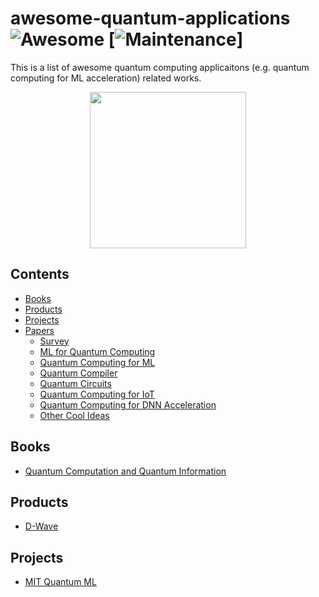 # awesome-quantum-applications ![Awesome](https://cdn.rawgit.com/sindresorhus/awesome/d7305f38d29fed78fa85652e3a63e154dd8e8829/media/badge.svg) [![Maintenance](https://img.shields.io/badge/Maintained%3F-YES-green.svg)] 

This is a list of awesome quantum computing applicaitons (e.g. quantum computing for ML acceleration) related works. 

<p align="center">
  <img width="250" src="https://camo.githubusercontent.com/1131548cf666e1150ebd2a52f44776d539f06324/68747470733a2f2f63646e2e7261776769742e636f6d2f73696e647265736f726875732f617765736f6d652f6d61737465722f6d656469612f6c6f676f2e737667" "Awesome!">
</p>

## Contents
- [Books](#books)
- [Products](#products)
- [Projects](#projects)
- [Papers](#papers)
  - [Survey](#survey)
  - [ML for Quantum Computing](#ml-for-quantum-computing)
  - [Quantum Computing for ML](#quantum-computing-for-ml)
  - [Quantum Compiler](#quantum-compiler)
  - [Quantum Circuits](#quantum-circuits)
  - [Quantum Computing for IoT](#quantum-computing-for-iot)
  - [Quantum Computing for DNN Acceleration](#quantum-computing-for-dnn-acceleration)
  - [Other Cool Ideas](#other-cool-ideas)

## Books
- [Quantum Computation and Quantum Information](http://mmrc.amss.cas.cn/tlb/201702/W020170224608149940643.pdf)

## Products
- [D-Wave](https://github.com/dwavesystems/dwave-ocean-sdk)

## Projects
- [MIT Quantum ML](https://qmlsys.mit.edu/)
